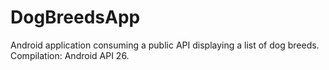 # DogBreedsApp
Android application consuming a public API displaying a list of dog breeds.
Compilation: Android API 26.
